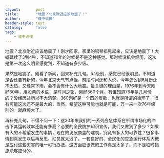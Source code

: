 ```yaml
---
layout:       post
title:        "地震？北京附近应该地震了！"
author:       "缠中说禅"
header-style: text
catalog:      false
tags:
    - 缠中说禅
---
```


地震？北京附近应该地震了！刚才回家，家里的钢琴都晃起来，应该是地震了！大概延续了3到4秒，不知道76年的时候是不是这种感觉。那时候没机会经历，这次是第一次这么明显感觉到，不知道有多少级。



果然是地震了，刚看了新闻，回来补充几句。5.1级别，感觉已经很明显。不知道是否还要有新的，今年北京天气有点怪，前段时间还和人说，今年怎么到6月份还不太热，又经常下雨，会不会有什么大地震。最关键的理由是，1976年到今天刚好30年，用股票的术语，是时间之窗，刚好360个月，有谁知道76年是几月份的？没经历过所以不大清楚。360刚好是一个圆的度数，也就是所谓的循环了。很有可能这次还不是最大的，当然，希望这种可能也就是可能，万一来一次76年级别的，就麻烦大了。



再补充几句，不得不问一下：这20年来我们的一系列应急体系在所谓市场化的冲击下其运转效率还能有多高？必要的全民防护知识宣传，我们又做到了多少？如果有大的不希望发生的事情，现在的发展商盖的建筑，究竟有多大的可靠性？很多事情到真发生以后再反思、动员就太迟了。一套良好的、全民化的应急运行体系大概是应付这些灾害的唯一可行办法，这方面应该做的工作真是太多了，而不是临时措施能够应付的。
